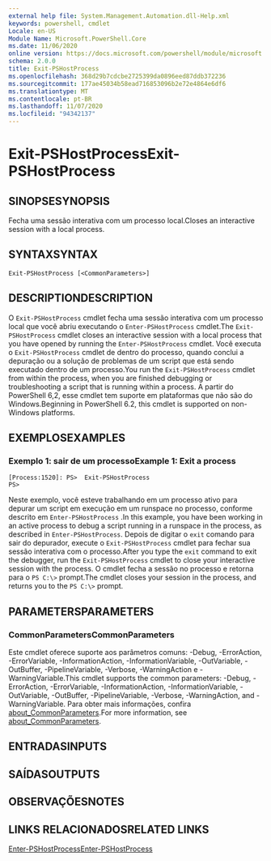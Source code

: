 ```yaml
---
external help file: System.Management.Automation.dll-Help.xml
keywords: powershell, cmdlet
Locale: en-US
Module Name: Microsoft.PowerShell.Core
ms.date: 11/06/2020
online version: https://docs.microsoft.com/powershell/module/microsoft.powershell.core/exit-pshostprocess?view=powershell-7.1&WT.mc_id=ps-gethelp
schema: 2.0.0
title: Exit-PSHostProcess
ms.openlocfilehash: 368d29b7cdcbe2725399da0896eed87ddb372236
ms.sourcegitcommit: 177ae45034b58ead716853096b2e72e4864e6df6
ms.translationtype: MT
ms.contentlocale: pt-BR
ms.lasthandoff: 11/07/2020
ms.locfileid: "94342137"
---
```

# <span data-ttu-id="7bff6-103">Exit-PSHostProcess</span><span class="sxs-lookup"><span data-stu-id="7bff6-103">Exit-PSHostProcess</span></span>

## <span data-ttu-id="7bff6-104">SINOPSE</span><span class="sxs-lookup"><span data-stu-id="7bff6-104">SYNOPSIS</span></span>
<span data-ttu-id="7bff6-105">Fecha uma sessão interativa com um processo local.</span><span class="sxs-lookup"><span data-stu-id="7bff6-105">Closes an interactive session with a local process.</span></span>

## <span data-ttu-id="7bff6-106">SYNTAX</span><span class="sxs-lookup"><span data-stu-id="7bff6-106">SYNTAX</span></span>

```
Exit-PSHostProcess [<CommonParameters>]
```

## <span data-ttu-id="7bff6-107">DESCRIPTION</span><span class="sxs-lookup"><span data-stu-id="7bff6-107">DESCRIPTION</span></span>

<span data-ttu-id="7bff6-108">O `Exit-PSHostProcess` cmdlet fecha uma sessão interativa com um processo local que você abriu executando o `Enter-PSHostProcess` cmdlet.</span><span class="sxs-lookup"><span data-stu-id="7bff6-108">The `Exit-PSHostProcess` cmdlet closes an interactive session with a local process that you have opened by running the `Enter-PSHostProcess` cmdlet.</span></span> <span data-ttu-id="7bff6-109">Você executa o `Exit-PSHostProcess` cmdlet de dentro do processo, quando conclui a depuração ou a solução de problemas de um script que está sendo executado dentro de um processo.</span><span class="sxs-lookup"><span data-stu-id="7bff6-109">You run the `Exit-PSHostProcess` cmdlet from within the process, when you are finished debugging or troubleshooting a script that is running within a process.</span></span> <span data-ttu-id="7bff6-110">A partir do PowerShell 6,2, esse cmdlet tem suporte em plataformas que não são do Windows.</span><span class="sxs-lookup"><span data-stu-id="7bff6-110">Beginning in PowerShell 6.2, this cmdlet is supported on non-Windows platforms.</span></span>

## <span data-ttu-id="7bff6-111">EXEMPLOS</span><span class="sxs-lookup"><span data-stu-id="7bff6-111">EXAMPLES</span></span>

### <span data-ttu-id="7bff6-112">Exemplo 1: sair de um processo</span><span class="sxs-lookup"><span data-stu-id="7bff6-112">Example 1: Exit a process</span></span>

```
[Process:1520]: PS>  Exit-PSHostProcess
PS>
```

<span data-ttu-id="7bff6-113">Neste exemplo, você esteve trabalhando em um processo ativo para depurar um script em execução em um runspace no processo, conforme descrito em `Enter-PSHostProcess` .</span><span class="sxs-lookup"><span data-stu-id="7bff6-113">In this example, you have been working in an active process to debug a script running in a runspace in the process, as described in `Enter-PSHostProcess`.</span></span> <span data-ttu-id="7bff6-114">Depois de digitar o `exit` comando para sair do depurador, execute o `Exit-PSHostProcess` cmdlet para fechar sua sessão interativa com o processo.</span><span class="sxs-lookup"><span data-stu-id="7bff6-114">After you type the `exit` command to exit the debugger, run the `Exit-PSHostProcess` cmdlet to close your interactive session with the process.</span></span>
<span data-ttu-id="7bff6-115">O cmdlet fecha a sessão no processo e retorna para o `PS C:\>` prompt.</span><span class="sxs-lookup"><span data-stu-id="7bff6-115">The cmdlet closes your session in the process, and returns you to the `PS C:\>` prompt.</span></span>

## <span data-ttu-id="7bff6-116">PARAMETERS</span><span class="sxs-lookup"><span data-stu-id="7bff6-116">PARAMETERS</span></span>

### <span data-ttu-id="7bff6-117">CommonParameters</span><span class="sxs-lookup"><span data-stu-id="7bff6-117">CommonParameters</span></span>

<span data-ttu-id="7bff6-118">Este cmdlet oferece suporte aos parâmetros comuns: -Debug, -ErrorAction, -ErrorVariable, -InformationAction, -InformationVariable, -OutVariable, -OutBuffer, -PipelineVariable, -Verbose, -WarningAction e -WarningVariable.</span><span class="sxs-lookup"><span data-stu-id="7bff6-118">This cmdlet supports the common parameters: -Debug, -ErrorAction, -ErrorVariable, -InformationAction, -InformationVariable, -OutVariable, -OutBuffer, -PipelineVariable, -Verbose, -WarningAction, and -WarningVariable.</span></span> <span data-ttu-id="7bff6-119">Para obter mais informações, confira [about_CommonParameters](https://go.microsoft.com/fwlink/?LinkID=113216).</span><span class="sxs-lookup"><span data-stu-id="7bff6-119">For more information, see [about_CommonParameters](https://go.microsoft.com/fwlink/?LinkID=113216).</span></span>

## <span data-ttu-id="7bff6-120">ENTRADAS</span><span class="sxs-lookup"><span data-stu-id="7bff6-120">INPUTS</span></span>

## <span data-ttu-id="7bff6-121">SAÍDAS</span><span class="sxs-lookup"><span data-stu-id="7bff6-121">OUTPUTS</span></span>

## <span data-ttu-id="7bff6-122">OBSERVAÇÕES</span><span class="sxs-lookup"><span data-stu-id="7bff6-122">NOTES</span></span>

## <span data-ttu-id="7bff6-123">LINKS RELACIONADOS</span><span class="sxs-lookup"><span data-stu-id="7bff6-123">RELATED LINKS</span></span>

[<span data-ttu-id="7bff6-124">Enter-PSHostProcess</span><span class="sxs-lookup"><span data-stu-id="7bff6-124">Enter-PSHostProcess</span></span>](Enter-PSHostProcess.md)

